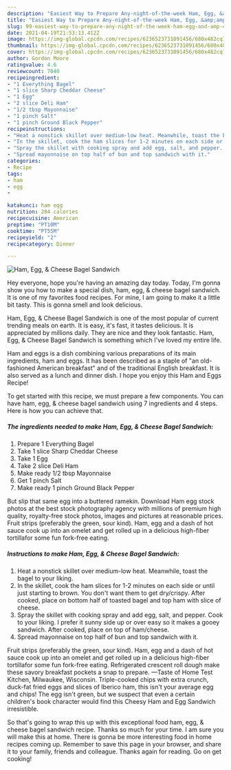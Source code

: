 ```yaml
---
description: "Easiest Way to Prepare Any-night-of-the-week Ham, Egg, &amp;amp; Cheese Bagel Sandwich"
title: "Easiest Way to Prepare Any-night-of-the-week Ham, Egg, &amp;amp; Cheese Bagel Sandwich"
slug: 99-easiest-way-to-prepare-any-night-of-the-week-ham-egg-and-amp-cheese-bagel-sandwich
date: 2021-04-19T21:53:13.412Z
image: https://img-global.cpcdn.com/recipes/6236523731091456/680x482cq70/ham-egg-cheese-bagel-sandwich-recipe-main-photo.jpg
thumbnail: https://img-global.cpcdn.com/recipes/6236523731091456/680x482cq70/ham-egg-cheese-bagel-sandwich-recipe-main-photo.jpg
cover: https://img-global.cpcdn.com/recipes/6236523731091456/680x482cq70/ham-egg-cheese-bagel-sandwich-recipe-main-photo.jpg
author: Gordon Moore
ratingvalue: 4.6
reviewcount: 7040
recipeingredient:
- "1 Everything Bagel"
- "1 slice Sharp Cheddar Cheese"
- "1 Egg"
- "2 slice Deli Ham"
- "1/2 tbsp Mayonnaise"
- "1 pinch Salt"
- "1 pinch Ground Black Pepper"
recipeinstructions:
- "Heat a nonstick skillet over medium-low heat. Meanwhile, toast the bagel to your liking."
- "In the skillet, cook the ham slices for 1-2 minutes on each side or until just starting to brown. You don&#39;t want them to get dry/crispy. After cooked, place on bottom half of toasted bagel and top ham with slice of cheese."
- "Spray the skillet with cooking spray and add egg, salt, and pepper. Cook to your liking. I prefer it sunny side up or over easy so it makes a gooey sandwich. After cooked, place on top of ham/cheese."
- "Spread mayonnaise on top half of bun and top sandwich with it."
categories:
- Recipe
tags:
- ham
- egg
- 

katakunci: ham egg  
nutrition: 284 calories
recipecuisine: American
preptime: "PT10M"
cooktime: "PT55M"
recipeyield: "2"
recipecategory: Dinner

---
```



![Ham, Egg, &amp; Cheese Bagel Sandwich](https://img-global.cpcdn.com/recipes/6236523731091456/680x482cq70/ham-egg-cheese-bagel-sandwich-recipe-main-photo.jpg)

Hey everyone, hope you're having an amazing day today. Today, I'm gonna show you how to make a special dish, ham, egg, &amp; cheese bagel sandwich. It is one of my favorites food recipes. For mine, I am going to make it a little bit tasty. This is gonna smell and look delicious.

Ham, Egg, &amp; Cheese Bagel Sandwich is one of the most popular of current trending meals on earth. It is easy, it's fast, it tastes delicious. It is appreciated by millions daily. They are nice and they look fantastic. Ham, Egg, &amp; Cheese Bagel Sandwich is something which I've loved my entire life.

Ham and eggs is a dish combining various preparations of its main ingredients, ham and eggs. It has been described as a staple of &#34;an old-fashioned American breakfast&#34; and of the traditional English breakfast. It is also served as a lunch and dinner dish. I hope you enjoy this Ham and Eggs Recipe!


To get started with this recipe, we must prepare a few components. You can have ham, egg, &amp; cheese bagel sandwich using 7 ingredients and 4 steps. Here is how you can achieve that.

<!--inarticleads1-->

##### The ingredients needed to make Ham, Egg, &amp; Cheese Bagel Sandwich:

1. Prepare 1 Everything Bagel
1. Take 1 slice Sharp Cheddar Cheese
1. Take 1 Egg
1. Take 2 slice Deli Ham
1. Make ready 1/2 tbsp Mayonnaise
1. Get 1 pinch Salt
1. Make ready 1 pinch Ground Black Pepper


But slip that same egg into a buttered ramekin. Download Ham egg stock photos at the best stock photography agency with millions of premium high quality, royalty-free stock photos, images and pictures at reasonable prices. Fruit strips (preferably the green, sour kind). Ham, egg and a dash of hot sauce cook up into an omelet and get rolled up in a delicious high-fiber tortillafor some fun fork-free eating. 

<!--inarticleads2-->

##### Instructions to make Ham, Egg, &amp; Cheese Bagel Sandwich:

1. Heat a nonstick skillet over medium-low heat. Meanwhile, toast the bagel to your liking.
1. In the skillet, cook the ham slices for 1-2 minutes on each side or until just starting to brown. You don&#39;t want them to get dry/crispy. After cooked, place on bottom half of toasted bagel and top ham with slice of cheese.
1. Spray the skillet with cooking spray and add egg, salt, and pepper. Cook to your liking. I prefer it sunny side up or over easy so it makes a gooey sandwich. After cooked, place on top of ham/cheese.
1. Spread mayonnaise on top half of bun and top sandwich with it.


Fruit strips (preferably the green, sour kind). Ham, egg and a dash of hot sauce cook up into an omelet and get rolled up in a delicious high-fiber tortillafor some fun fork-free eating. Refrigerated crescent roll dough make these savory breakfast pockets a snap to prepare. —Taste of Home Test Kitchen, Milwaukee, Wisconsin. Triple-cooked chips with extra crunch, duck-fat fried eggs and slices of Iberico ham, this isn&#39;t your average egg and chips! The egg isn&#39;t green, but we suspect that even a certain children&#39;s book character would find this Cheesy Ham and Egg Sandwich irresistible. 

So that's going to wrap this up with this exceptional food ham, egg, &amp; cheese bagel sandwich recipe. Thanks so much for your time. I am sure you will make this at home. There is gonna be more interesting food in home recipes coming up. Remember to save this page in your browser, and share it to your family, friends and colleague. Thanks again for reading. Go on get cooking!

